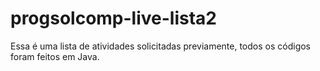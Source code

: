# progsolcomp-live-lista2

Essa é uma lista de atividades solicitadas previamente, todos os códigos foram feitos em Java.
